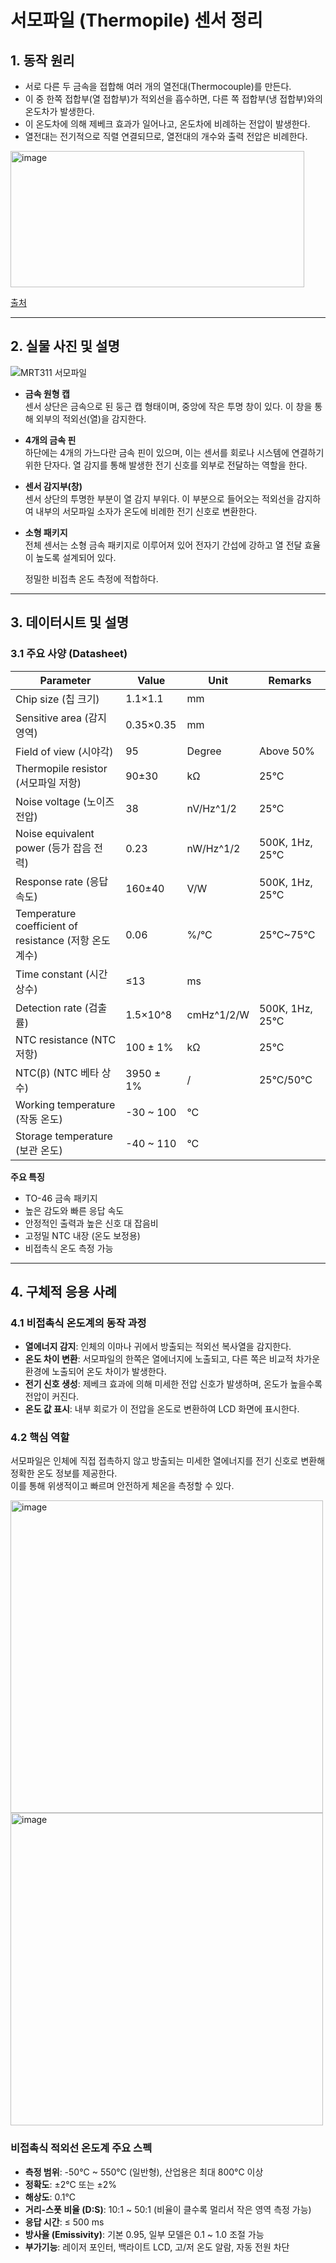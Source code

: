 # 서모파일 (Thermopile) 센서 정리

## 1. 동작 원리
* 서로 다른 두 금속을 접합해 여러 개의 열전대(Thermocouple)를 만든다.  
* 이 중 한쪽 접합부(열 접합부)가 적외선을 흡수하면, 다른 쪽 접합부(냉 접합부)와의 온도차가 발생한다.  
* 이 온도차에 의해 제베크 효과가 일어나고, 온도차에 비례하는 전압이 발생한다.  
* 열전대는 전기적으로 직렬 연결되므로, 열전대의 개수와 출력 전압은 비례한다.  

<img width="470" height="218" alt="image" src="https://github.com/user-attachments/assets/cc8e69cd-e379-4c2d-a3ad-07bfb79cbee9" />  

[출처](https://blog.naver.com/iotsensor/221584695795)

---

## 2. 실물 사진 및 설명

![MRT311 서모파일](https://m.vctec.co.kr/web/product/big/202211/3a1b01043832e20e3b52843221e3193c.jpg)

* **금속 원형 캡**  
   센서 상단은 금속으로 된 둥근 캡 형태이며, 중앙에 작은 투명 창이 있다. 이 창을 통해 외부의 적외선(열)을 감지한다.  

* **4개의 금속 핀**  
   하단에는 4개의 가느다란 금속 핀이 있으며, 이는 센서를 회로나 시스템에 연결하기 위한 단자다. 열 감지를 통해 발생한 전기 신호를 외부로 전달하는 역할을 한다.  

* **센서 감지부(창)**  
   센서 상단의 투명한 부분이 열 감지 부위다. 이 부분으로 들어오는 적외선을 감지하여 내부의 서모파일 소자가 온도에 비례한 전기 신호로 변환한다.  

* **소형 패키지**  
   전체 센서는 소형 금속 패키지로 이루어져 있어 전자기 간섭에 강하고 열 전달 효율이 높도록 설계되어 있다.

  정밀한 비접촉 온도 측정에 적합하다.  

---

## 3. 데이터시트 및 설명

### 3.1 주요 사양 (Datasheet)

| Parameter                              | Value        | Unit          | Remarks                |
|----------------------------------------|--------------|---------------|------------------------|
| Chip size (칩 크기)                     | 1.1×1.1      | mm            |                        |
| Sensitive area (감지 영역)             | 0.35×0.35    | mm            |                        |
| Field of view (시야각)                  | 95           | Degree        | Above 50%              |
| Thermopile resistor (서모파일 저항)     | 90±30        | kΩ            | 25°C                   |
| Noise voltage (노이즈 전압)             | 38           | nV/Hz^1/2     | 25°C                   |
| Noise equivalent power (등가 잡음 전력) | 0.23         | nW/Hz^1/2     | 500K, 1Hz, 25°C        |
| Response rate (응답 속도)              | 160±40       | V/W           | 500K, 1Hz, 25°C        |
| Temperature coefficient of resistance (저항 온도 계수) | 0.06 | %/°C | 25°C~75°C |
| Time constant (시간 상수)               | ≤13          | ms            |                        |
| Detection rate (검출률)                | 1.5×10^8     | cmHz^1/2/W    | 500K, 1Hz, 25°C        |
| NTC resistance (NTC 저항)              | 100 ± 1%     | kΩ            | 25°C                   |
| NTC(β) (NTC 베타 상수)                 | 3950 ± 1%    | /             | 25°C/50°C              |
| Working temperature (작동 온도)        | -30 ~ 100    | °C            |                        |
| Storage temperature (보관 온도)        | -40 ~ 110    | °C            |                        |

**주요 특징**
- TO-46 금속 패키지  
- 높은 감도와 빠른 응답 속도  
- 안정적인 출력과 높은 신호 대 잡음비  
- 고정밀 NTC 내장 (온도 보정용)  
- 비접촉식 온도 측정 가능  

---

## 4. 구체적 응용 사례

### 4.1 비접촉식 온도계의 동작 과정
- **열에너지 감지**: 인체의 이마나 귀에서 방출되는 적외선 복사열을 감지한다.  
- **온도 차이 변환**: 서모파일의 한쪽은 열에너지에 노출되고, 다른 쪽은 비교적 차가운 환경에 노출되어 온도 차이가 발생한다.  
- **전기 신호 생성**: 제베크 효과에 의해 미세한 전압 신호가 발생하며, 온도가 높을수록 전압이 커진다.  
- **온도 값 표시**: 내부 회로가 이 전압을 온도로 변환하여 LCD 화면에 표시한다.  

### 4.2 핵심 역할
서모파일은 인체에 직접 접촉하지 않고 방출되는 미세한 열에너지를 전기 신호로 변환해 정확한 온도 정보를 제공한다.  
이를 통해 위생적이고 빠르며 안전하게 체온을 측정할 수 있다.

<img width="500" height="500" alt="image" src="https://github.com/user-attachments/assets/2e8d7e0a-4f37-4266-9a4e-7419031ef5f8" />
<img width="500" height="500" alt="image" src="https://github.com/user-attachments/assets/245ec2b9-da5b-43e7-8a3e-9098ef183605" />

### 비접촉식 적외선 온도계 주요 스펙

- **측정 범위**: -50°C ~ 550°C (일반형), 산업용은 최대 800°C 이상  
- **정확도**: ±2°C 또는 ±2%  
- **해상도**: 0.1°C  
- **거리-스폿 비율 (D:S)**: 10:1 ~ 50:1 (비율이 클수록 멀리서 작은 영역 측정 가능)  
- **응답 시간**: ≤ 500 ms  
- **방사율 (Emissivity)**: 기본 0.95, 일부 모델은 0.1 ~ 1.0 조절 가능  
- **부가기능**: 레이저 포인터, 백라이트 LCD, 고/저 온도 알람, 자동 전원 차단  


